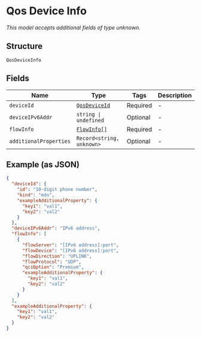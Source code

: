 
# Qos Device Info

*This model accepts additional fields of type unknown.*

## Structure

`QosDeviceInfo`

## Fields

| Name | Type | Tags | Description |
|  --- | --- | --- | --- |
| `deviceId` | [`QosDeviceId`](../../doc/models/qos-device-id.md) | Required | - |
| `deviceIPv6Addr` | `string \| undefined` | Optional | - |
| `flowInfo` | [`FlowInfo[]`](../../doc/models/flow-info.md) | Required | - |
| `additionalProperties` | `Record<string, unknown>` | Optional | - |

## Example (as JSON)

```json
{
  "deviceId": {
    "id": "10-digit phone number",
    "kind": "mdn",
    "exampleAdditionalProperty": {
      "key1": "val1",
      "key2": "val2"
    }
  },
  "deviceIPv6Addr": "IPv6 address",
  "flowInfo": [
    {
      "flowServer": "[IPv6 address]:port",
      "flowDevice": "[IPv6 address]:port",
      "flowDirection": "UPLINK",
      "flowProtocol": "UDP",
      "qciOption": "Premium",
      "exampleAdditionalProperty": {
        "key1": "val1",
        "key2": "val2"
      }
    }
  ],
  "exampleAdditionalProperty": {
    "key1": "val1",
    "key2": "val2"
  }
}
```

